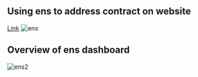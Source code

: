 ## Using ens to address contract on website
[Link](https://web3assignments.github.io/BC3_Jakob/PD-14/Web/slots.html "Check the website here! Still wip")
![ens](https://user-images.githubusercontent.com/71760326/104578286-d5444a80-565a-11eb-8e98-675ac8e58623.PNG)
## Overview of ens dashboard
![ens2](https://user-images.githubusercontent.com/71760326/104578567-2bb18900-565b-11eb-8da5-d23ab96691ac.PNG)